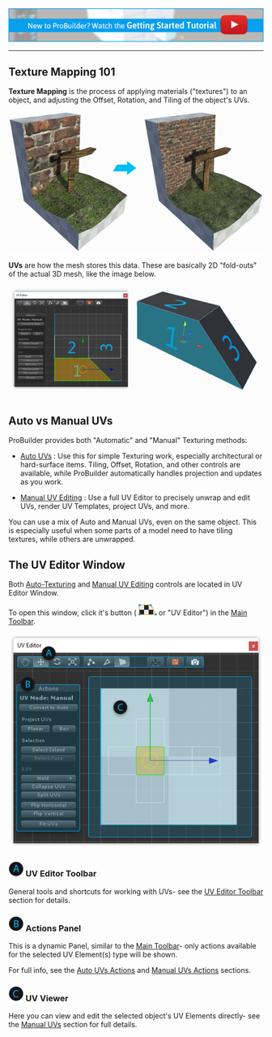<div class="site"><a href="https://youtu.be/Ta3HkV_qHTc"><img src="images/VidLink_GettingStarted_Slim.png"></a></div>

---


## Texture Mapping 101

**Texture Mapping** is the process of applying materials ("textures") to an object, and adjusting the Offset, Rotation, and Tiling of the object's UVs.

![](images/UVEditor_Example-BeforeAfter.png)

**UVs** are how the mesh stores this data. These are basically 2D "fold-outs" of the actual 3D mesh, like the image below.

![](images/UVEditor_Example-123.png)



## Auto vs Manual UVs

ProBuilder provides both "Automatic" and "Manual" Texturing methods:

* [Auto UVs](auto-uvs-actions) : Use this for simple Texturing work, especially architectural or hard-surface items. Tiling, Offset, Rotation, and other controls are available, while ProBuilder automatically handles projection and updates as you work.

* [Manual UV Editing](manual-uvs-actions) : Use a full UV Editor to precisely unwrap and edit UVs, render UV Templates, project UVs, and more.

You can use a mix of Auto and Manual UVs, even on the same object. This is especially useful when some parts of a model need to have tiling textures, while others are unwrapped.


## The UV Editor Window

Both [Auto-Texturing](auto-uvs-actions) and [Manual UV Editing](manual-uvs-actions) controls are located in UV Editor Window.

To open this window, click it's button ( ![UV Editor Icon](images/icons/Panel_UVEditor.png) or "UV Editor") in the [Main Toolbar](overview-toolbar).

![](images/UVPanel_FullWindow_Letters.png)

### ![Item A](images/LetterCircle_A.png) UV Editor Toolbar

General tools and shortcuts for working with UVs- see the [UV Editor Toolbar](uv-editor-toolbar) section for details.

### ![Item B](images/LetterCircle_B.png) Actions Panel

This is a dynamic Panel, similar to the [Main Toolbar](overview-toolbar)- only actions available for the selected UV Element(s) type will be shown.

For full info, see the [Auto UVs Actions](auto-uvs-actions) and [Manual UVs Actions](manual-uvs-actions) sections.

### ![Item C](images/LetterCircle_C.png) UV Viewer

Here you can view and edit the selected object's UV Elements directly- see the [Manual UVs](manual-uvs-actions) section for full details.
